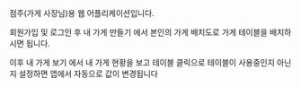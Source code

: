 점주(가게 사장님)용 웹 어플리케이션입니다.

회원가입 및 로그인 후 내 가게 만들기 에서 본인의 가게 배치도로 가게 테이블을 배치하시면 됩니다.

이후 내 가게 보기 에서 내 가게 현황을 보고 테이블 클릭으로 테이블이 사용중인지 아닌지 설정하면 앱에서 자동으로 값이 변경됩니다
